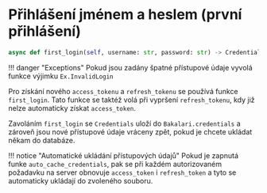 # Přihlášení jménem a heslem (první přihlášení)
```py
async def first_login(self, username: str, password: str) -> Credentials:
```

!!! danger "Exceptions"
    Pokud jsou zadány špatné přístupové údaje vyvolá funkce výjimku `Ex.InvalidLogin`
    
Pro získání nového `access_tokenu` a `refresh_tokenu` se používá funkce `first_login`. Tato funkce se taktéž volá při vypršení `refresh_tokenu`, kdy již nelze automaticky získat `access_token`.

Zavoláním `first_login` se `Credentials` uloží do `Bakalari.credentials` a zároveň jsou nové přístupové údaje vráceny zpět, pokud je chcete ukládat někam do databáze.

!!! notice "Automatické ukládání přístupových údajů"
    Pokud je zapnutá funke `auto_cache_credentials`, pak se při každém autorizovaném požadavku na server obnovuje `access_token` i `refresh_token` a tyto se automaticky ukládají do zvoleného souboru.